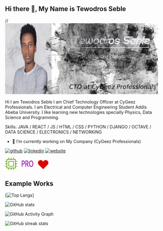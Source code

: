 ## Hi there 👋, My Name is Tewodros Seble
// ![](https://github.com/tewodrosseble/tewodrosseble/blob/main/banner1.png)

Hi I am Tewodros Seble I am Chief Technology Officer at CyGeez Professionals. I am Electrical and Computer Engineering Student Addis Abeba University. I like learning new technologies  specially Physics, Data Science and Programming.

Skills: JAVA / REACT / JS / HTML / CSS / PYTHON / DJANGO / OCTAVE / DATA SCIENCE / ELECTRONICS / NETWORKING

- 🔭 I’m currently working on My Company (CyGeez Professionals) 


[<img src='https://cdn.jsdelivr.net/npm/simple-icons@3.0.1/icons/github.svg' alt='github' height='40'>](https://github.com/tewodrosseble)  [<img src='https://cdn.jsdelivr.net/npm/simple-icons@3.0.1/icons/linkedin.svg' alt='linkedin' height='40'>](https://www.linkedin.com/in/tewodrosseble/)  [<img src='https://cdn.jsdelivr.net/npm/simple-icons@3.0.1/icons/icloud.svg' alt='website' height='40'>](wwww.cygeez.com)  

<a href='https://docs.github.com/en/developers'><img src='https://raw.githubusercontent.com/acervenky/animated-github-badges/master/assets/devbadge.gif' width='40' height='40'></a> <a href='https://github.com/pricing'><img src='https://raw.githubusercontent.com/acervenky/animated-github-badges/master/assets/pro.gif' width='40' height='40'></a> <a href='https://docs.github.com/en/github/supporting-the-open-source-community-with-github-sponsors'><img src='https://raw.githubusercontent.com/acervenky/animated-github-badges/master/assets/sponsorbadge.gif' width='35' height='35'></a> 

## Example Works


[![Top Langs](https://github-readme-stats.vercel.app/api/top-langs/?username=tewodrosseble)]

![GitHub stats](https://github-readme-stats.vercel.app/api?username=tewodrosseble&show_icons=true)  

![GitHub Activity Graph](https://activity-graph.herokuapp.com/graph?username=tewodrosseble)  

![GitHub streak stats](https://github-readme-streak-stats.herokuapp.com/?user=tewodrosseble)  

